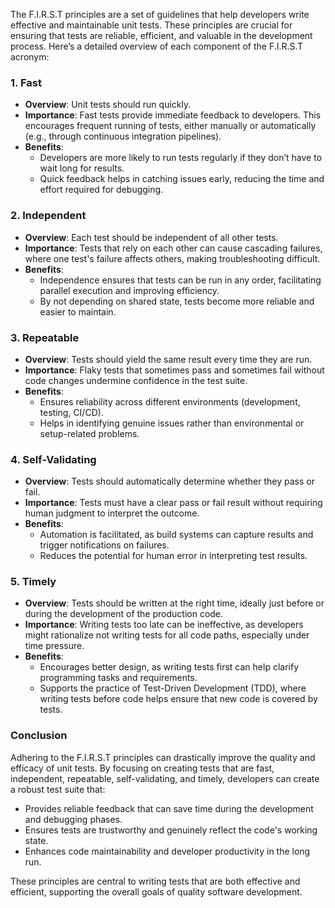 The F.I.R.S.T principles are a set of guidelines that help developers write effective and maintainable unit tests. These principles are crucial for ensuring that tests are reliable, efficient, and valuable in the development process. Here’s a detailed overview of each component of the F.I.R.S.T acronym:

### 1. **Fast**

- **Overview**: Unit tests should run quickly.
- **Importance**: Fast tests provide immediate feedback to developers. This encourages frequent running of tests, either manually or automatically (e.g., through continuous integration pipelines).
- **Benefits**:
    - Developers are more likely to run tests regularly if they don’t have to wait long for results.
    - Quick feedback helps in catching issues early, reducing the time and effort required for debugging.

### 2. **Independent**

- **Overview**: Each test should be independent of all other tests.
- **Importance**: Tests that rely on each other can cause cascading failures, where one test's failure affects others, making troubleshooting difficult.
- **Benefits**:
    - Independence ensures that tests can be run in any order, facilitating parallel execution and improving efficiency.
    - By not depending on shared state, tests become more reliable and easier to maintain.

### 3. **Repeatable**

- **Overview**: Tests should yield the same result every time they are run.
- **Importance**: Flaky tests that sometimes pass and sometimes fail without code changes undermine confidence in the test suite.
- **Benefits**:
    - Ensures reliability across different environments (development, testing, CI/CD).
    - Helps in identifying genuine issues rather than environmental or setup-related problems.

### 4. **Self-Validating**

- **Overview**: Tests should automatically determine whether they pass or fail.
- **Importance**: Tests must have a clear pass or fail result without requiring human judgment to interpret the outcome.
- **Benefits**:
    - Automation is facilitated, as build systems can capture results and trigger notifications on failures.
    - Reduces the potential for human error in interpreting test results.

### 5. **Timely**

- **Overview**: Tests should be written at the right time, ideally just before or during the development of the production code.
- **Importance**: Writing tests too late can be ineffective, as developers might rationalize not writing tests for all code paths, especially under time pressure.
- **Benefits**:
    - Encourages better design, as writing tests first can help clarify programming tasks and requirements.
    - Supports the practice of Test-Driven Development (TDD), where writing tests before code helps ensure that new code is covered by tests.

### Conclusion

Adhering to the F.I.R.S.T principles can drastically improve the quality and efficacy of unit tests. By focusing on creating tests that are fast, independent, repeatable, self-validating, and timely, developers can create a robust test suite that:

- Provides reliable feedback that can save time during the development and debugging phases.
- Ensures tests are trustworthy and genuinely reflect the code's working state.
- Enhances code maintainability and developer productivity in the long run.

These principles are central to writing tests that are both effective and efficient, supporting the overall goals of quality software development.